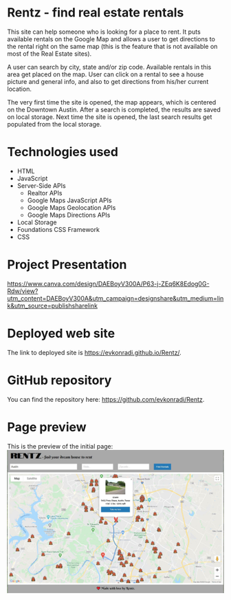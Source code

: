# Rentz - find real estate rentals

This site can help someone who is looking for a place to rent. It puts available rentals on the Google Map and 
allows a user to get directions to the rental right on the same map (this is the feature that is not available on most of the Real Estate sites).

A user can search by city, state and/or zip code. Available rentals in this area get placed on the map. User can click on a rental to see a house picture and general info, and also to get directions from his/her current location. 

The very first time the site is opened, the map appears, which is centered on the Downtown Austin. After a search is completed, the results are saved on local storage. Next time the site is opened, the last search results get populated from the local storage.

# Technologies used

* HTML
* JavaScript
* Server-Side APIs 
    * Realtor APIs 
    * Google Maps JavaScript APIs
    * Google Maps Geolocation APIs
    * Google Maps Directions APIs
* Local Storage
* Foundations CSS Framework
* CSS

# Project Presentation

https://www.canva.com/design/DAEBoyV300A/P63-j-ZEq6K8Edog0G-Rdw/view?utm_content=DAEBoyV300A&utm_campaign=designshare&utm_medium=link&utm_source=publishsharelink

# Deployed web site

The link to deployed site is https://evkonradi.github.io/Rentz/.

# GitHub repository

You can find the repository here: https://github.com/evkonradi/Rentz.

# Page preview

This is the preview of the initial page:
<img src="./assets/img/SitePreview.JPG">
